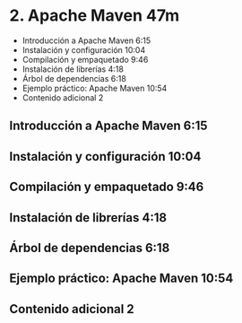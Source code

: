 # 2. Apache Maven 47m

* Introducción a Apache Maven 6:15 
* Instalación y configuración 10:04 
* Compilación y empaquetado 9:46 
* Instalación de librerías 4:18 
* Árbol de dependencias 6:18 
* Ejemplo práctico: Apache Maven 10:54 
* Contenido adicional 2


## Introducción a Apache Maven 6:15 

## Instalación y configuración 10:04 

## Compilación y empaquetado 9:46 

## Instalación de librerías 4:18 

## Árbol de dependencias 6:18 

## Ejemplo práctico: Apache Maven 10:54 

## Contenido adicional 2
